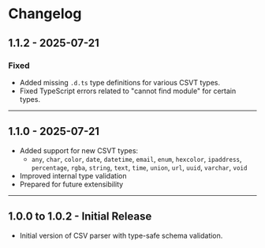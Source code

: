 # Changelog

## 1.1.2 - 2025-07-21

### Fixed
- Added missing `.d.ts` type definitions for various CSVT types.
- Fixed TypeScript errors related to "cannot find module" for certain types.

---

## 1.1.0 - 2025-07-21

- Added support for new CSVT types:
  - `any`, `char`, `color`, `date`, `datetime`, `email`, `enum`, `hexcolor`,
    `ipaddress`, `percentage`, `rgba`, `string`, `text`, `time`, `union`, `url`, `uuid`, `varchar`, `void`
- Improved internal type validation
- Prepared for future extensibility


---

## 1.0.0 to 1.0.2 - Initial Release

- Initial version of CSV parser with type-safe schema validation.
